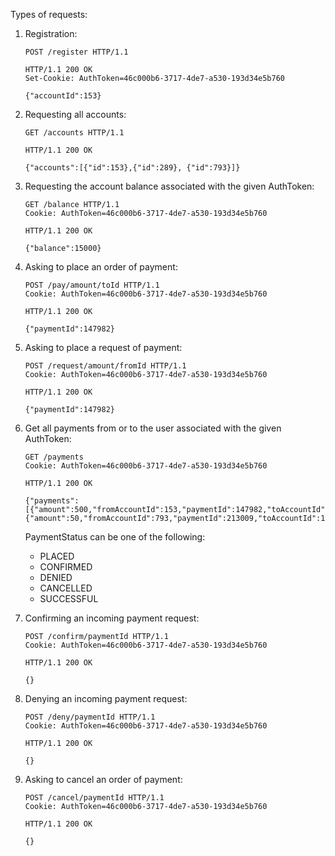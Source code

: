Types of requests:

1. Registration:

    ```http request
    POST /register HTTP/1.1
    ```

    ```http request
    HTTP/1.1 200 OK
    Set-Cookie: AuthToken=46c000b6-3717-4de7-a530-193d34e5b760

    {"accountId":153}
    ```

2.  Requesting all accounts:

    ```http request
    GET /accounts HTTP/1.1
    ```

    ```http request
    HTTP/1.1 200 OK

    {"accounts":[{"id":153},{"id":289}, {"id":793}]}
    ```

3.  Requesting the account balance associated with the given AuthToken:

    ```http request
    GET /balance HTTP/1.1
    Cookie: AuthToken=46c000b6-3717-4de7-a530-193d34e5b760
    ```

    ```http request
    HTTP/1.1 200 OK

    {"balance":15000}
    ```

4. Asking to place an order of payment:

    ```http request
    POST /pay/amount/toId HTTP/1.1
    Cookie: AuthToken=46c000b6-3717-4de7-a530-193d34e5b760
    ```

    ```http request
    HTTP/1.1 200 OK

    {"paymentId":147982}

5. Asking to place a request of payment:

    ```http request
    POST /request/amount/fromId HTTP/1.1
    Cookie: AuthToken=46c000b6-3717-4de7-a530-193d34e5b760
    ```

    ```http request
    HTTP/1.1 200 OK

    {"paymentId":147982}

6. Get all payments from or to the user associated with the given AuthToken:

    ```http request
    GET /payments
    Cookie: AuthToken=46c000b6-3717-4de7-a530-193d34e5b760
    ```

    ```http request
    HTTP/1.1 200 OK

    {"payments":[{"amount":500,"fromAccountId":153,"paymentId":147982,"toAccountId":289,"status":"PLACED"},{"amount":50,"fromAccountId":793,"paymentId":213009,"toAccountId":153,"status":"SUCCESSFUL"}]}
    ```

    PaymentStatus can be one of the following:
    *   PLACED
    *   CONFIRMED
    *   DENIED
    *   CANCELLED
    *   SUCCESSFUL

7. Confirming an incoming payment request:

    ```http request
    POST /confirm/paymentId HTTP/1.1
    Cookie: AuthToken=46c000b6-3717-4de7-a530-193d34e5b760
    ```

    ```http request
    HTTP/1.1 200 OK
    
    {}
    ```

8. Denying an incoming payment request:
    
    ```http request
    POST /deny/paymentId HTTP/1.1
    Cookie: AuthToken=46c000b6-3717-4de7-a530-193d34e5b760
    ```

    ```http request
    HTTP/1.1 200 OK
    
    {}
    ```    
9. Asking to cancel an order of payment:

    ```http request
    POST /cancel/paymentId HTTP/1.1
    Cookie: AuthToken=46c000b6-3717-4de7-a530-193d34e5b760
    ```

    ```http request
    HTTP/1.1 200 OK

    {}
